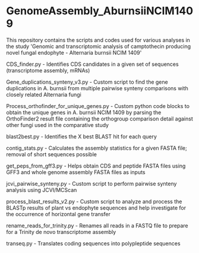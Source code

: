# GenomeAssembly_AburnsiiNCIM1409
This repository contains the scripts and codes used for various analyses in the study 'Genomic and transcriptomic analysis of camptothecin producing novel fungal endophyte - Alternaria burnsii NCIM 1409'

CDS_finder.py - Identifies CDS candidates in a given set of sequences (transcriptome assembly, mRNAs)

Gene_duplications_synteny_v3.py - Custom script to find the gene duplications in A. burnsii from multiple pairwise synteny comparisons with closely related Alternaria fungi

Process_orthofinder_for_unique_genes.py - Custom python code blocks to obtain the unique genes in A. burnsii NCIM 1409 by parsing the OrthoFinder2 result file containing the orthogroup comparison detail against other fungi used in the comparative study

blast2best.py - Identifies the X best BLAST hit for each query

contig_stats.py - Calculates the assembly statistics for a given FASTA file; removal of short sequences possible

get_peps_from_gff3.py - Helps obtain CDS and peptide FASTA files using GFF3 and whole genome assembly FASTA files as inputs

jcvi_pairwise_synteny.py - Custom script to perform pairwise synteny analysis using JCVI/MCScan

process_blast_results_v2.py - Custom script to analyze and process the BLASTp results of plant vs endophyte sequences and help investigate for the occurrence of horizontal gene transfer

rename_reads_for_trinity.py - Renames all reads in a FASTQ file to prepare for a Trinity de novo transcriptome assembly

transeq.py - Translates coding sequences into polypleptide sequences
